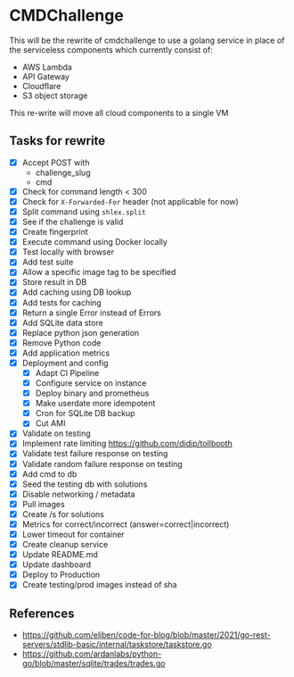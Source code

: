 # CMDChallenge

This will be the rewrite of cmdchallenge to use a golang service in place of the serviceless components which currently consist of:

- AWS Lambda
- API Gateway
- Cloudflare
- S3 object storage

This re-write will move all cloud components to a single VM

## Tasks for rewrite

- [x] Accept POST with
  - challenge_slug
  - cmd
- [x] Check for command length < 300
- [x] Check for `X-Forwarded-For` header (not applicable for now)
- [x] Split command using `shlex.split`
- [x] See if the challenge is valid
- [x] Create fingerprint
- [x] Execute command using Docker locally
- [x] Test locally with browser
- [x] Add test suite
- [x] Allow a specific image tag to be specified
- [x] Store result in DB
- [x] Add caching using DB lookup
- [x] Add tests for caching
- [x] Return a single Error instead of Errors
- [x] Add SQLite data store
- [x] Replace python json generation
- [x] Remove Python code
- [x] Add application metrics
- [x] Deployment and config
  - [x] Adapt CI Pipeline
  - [x] Configure service on instance
  - [x] Deploy binary and prometheus
  - [x] Make userdate more idempotent
  - [x] Cron for SQLite DB backup
  - [x] Cut AMI
- [x] Validate on testing
- [x] Implement rate limiting https://github.com/didip/tollbooth
- [x] Validate test failure response on testing
- [x] Validate random failure response on testing
- [x] Add cmd to db
- [x] Seed the testing db with solutions
- [x] Disable networking / metadata
- [x] Pull images
- [x] Create /s for solutions
- [x] Metrics for correct/incorrect (answer=correct|incorrect)
- [x] Lower timeout for container
- [x] Create cleanup service
- [x] Update README.md
- [x] Update dashboard
- [x] Deploy to Production
- [x] Create testing/prod images instead of sha

## References

- https://github.com/eliben/code-for-blog/blob/master/2021/go-rest-servers/stdlib-basic/internal/taskstore/taskstore.go
- https://github.com/ardanlabs/python-go/blob/master/sqlite/trades/trades.go
